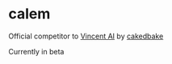 # calem
Official competitor to [Vincent AI](https://github.com/cakedbake/vincent-ai) by [cakedbake](https://github.com/cakedbake/)

Currently in beta
